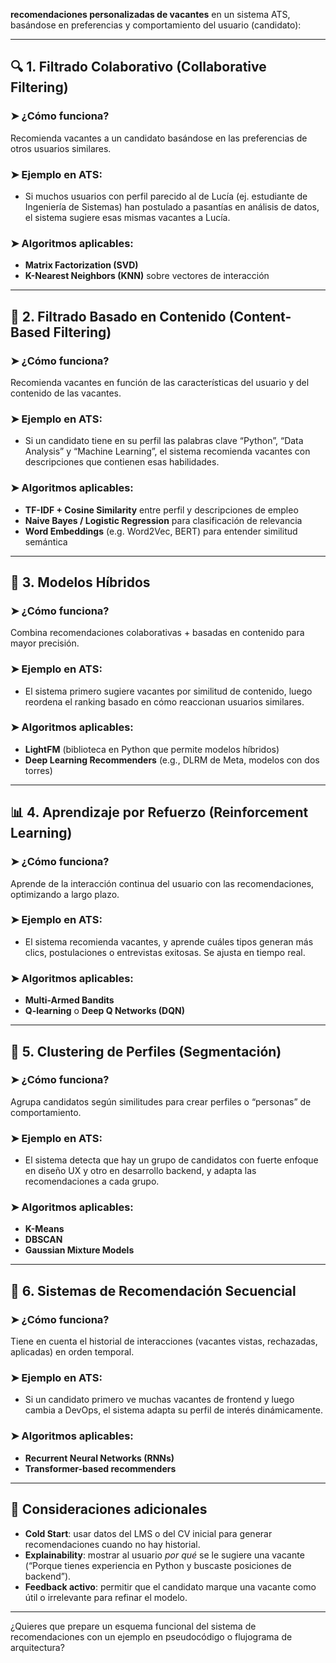**recomendaciones personalizadas de vacantes** en un sistema ATS, basándose en preferencias y comportamiento del usuario (candidato):

---

## 🔍 1. **Filtrado Colaborativo (Collaborative Filtering)**

### ➤ ¿Cómo funciona?

Recomienda vacantes a un candidato basándose en las preferencias de otros usuarios similares.

### ➤ Ejemplo en ATS:

* Si muchos usuarios con perfil parecido al de Lucía (ej. estudiante de Ingeniería de Sistemas) han postulado a pasantías en análisis de datos, el sistema sugiere esas mismas vacantes a Lucía.

### ➤ Algoritmos aplicables:

* **Matrix Factorization (SVD)**
* **K-Nearest Neighbors (KNN)** sobre vectores de interacción

---

## 🧠 2. **Filtrado Basado en Contenido (Content-Based Filtering)**

### ➤ ¿Cómo funciona?

Recomienda vacantes en función de las características del usuario y del contenido de las vacantes.

### ➤ Ejemplo en ATS:

* Si un candidato tiene en su perfil las palabras clave “Python”, “Data Analysis” y “Machine Learning”, el sistema recomienda vacantes con descripciones que contienen esas habilidades.

### ➤ Algoritmos aplicables:

* **TF-IDF + Cosine Similarity** entre perfil y descripciones de empleo
* **Naive Bayes / Logistic Regression** para clasificación de relevancia
* **Word Embeddings** (e.g. Word2Vec, BERT) para entender similitud semántica

---

## 🧬 3. **Modelos Híbridos**

### ➤ ¿Cómo funciona?

Combina recomendaciones colaborativas + basadas en contenido para mayor precisión.

### ➤ Ejemplo en ATS:

* El sistema primero sugiere vacantes por similitud de contenido, luego reordena el ranking basado en cómo reaccionan usuarios similares.

### ➤ Algoritmos aplicables:

* **LightFM** (biblioteca en Python que permite modelos híbridos)
* **Deep Learning Recommenders** (e.g., DLRM de Meta, modelos con dos torres)

---

## 📊 4. **Aprendizaje por Refuerzo (Reinforcement Learning)**

### ➤ ¿Cómo funciona?

Aprende de la interacción continua del usuario con las recomendaciones, optimizando a largo plazo.

### ➤ Ejemplo en ATS:

* El sistema recomienda vacantes, y aprende cuáles tipos generan más clics, postulaciones o entrevistas exitosas. Se ajusta en tiempo real.

### ➤ Algoritmos aplicables:

* **Multi-Armed Bandits**
* **Q-learning** o **Deep Q Networks (DQN)**

---

## 🧩 5. **Clustering de Perfiles (Segmentación)**

### ➤ ¿Cómo funciona?

Agrupa candidatos según similitudes para crear perfiles o “personas” de comportamiento.

### ➤ Ejemplo en ATS:

* El sistema detecta que hay un grupo de candidatos con fuerte enfoque en diseño UX y otro en desarrollo backend, y adapta las recomendaciones a cada grupo.

### ➤ Algoritmos aplicables:

* **K-Means**
* **DBSCAN**
* **Gaussian Mixture Models**

---

## 🧪 6. **Sistemas de Recomendación Secuencial**

### ➤ ¿Cómo funciona?

Tiene en cuenta el historial de interacciones (vacantes vistas, rechazadas, aplicadas) en orden temporal.

### ➤ Ejemplo en ATS:

* Si un candidato primero ve muchas vacantes de frontend y luego cambia a DevOps, el sistema adapta su perfil de interés dinámicamente.

### ➤ Algoritmos aplicables:

* **Recurrent Neural Networks (RNNs)**
* **Transformer-based recommenders**

---

## 🎯 Consideraciones adicionales

* **Cold Start**: usar datos del LMS o del CV inicial para generar recomendaciones cuando no hay historial.
* **Explainability**: mostrar al usuario *por qué* se le sugiere una vacante (“Porque tienes experiencia en Python y buscaste posiciones de backend”).
* **Feedback activo**: permitir que el candidato marque una vacante como útil o irrelevante para refinar el modelo.

---

¿Quieres que prepare un esquema funcional del sistema de recomendaciones con un ejemplo en pseudocódigo o flujograma de arquitectura?
